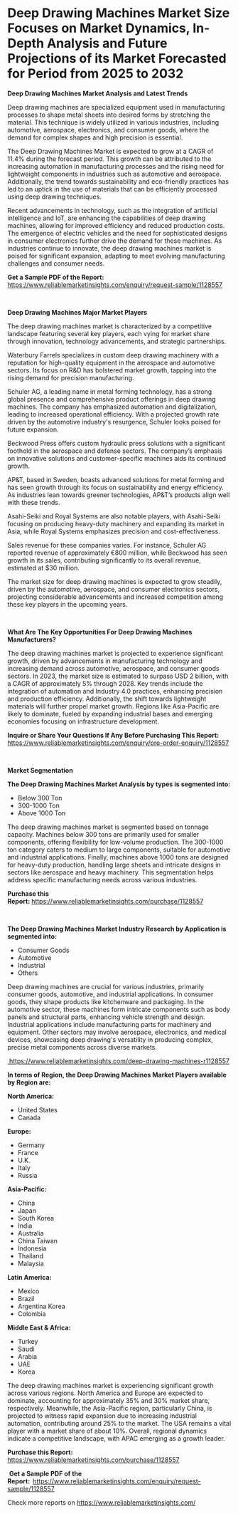 <p><h1>Deep Drawing Machines Market Size Focuses on Market Dynamics, In-Depth Analysis and Future Projections of its Market Forecasted for Period from 2025 to 2032</h1></p><p><strong>Deep Drawing Machines Market Analysis and Latest Trends</strong></p>
<p><p>Deep drawing machines are specialized equipment used in manufacturing processes to shape metal sheets into desired forms by stretching the material. This technique is widely utilized in various industries, including automotive, aerospace, electronics, and consumer goods, where the demand for complex shapes and high precision is essential.</p><p>The Deep Drawing Machines Market is expected to grow at a CAGR of 11.4% during the forecast period. This growth can be attributed to the increasing automation in manufacturing processes and the rising need for lightweight components in industries such as automotive and aerospace. Additionally, the trend towards sustainability and eco-friendly practices has led to an uptick in the use of materials that can be efficiently processed using deep drawing techniques.</p><p>Recent advancements in technology, such as the integration of artificial intelligence and IoT, are enhancing the capabilities of deep drawing machines, allowing for improved efficiency and reduced production costs. The emergence of electric vehicles and the need for sophisticated designs in consumer electronics further drive the demand for these machines. As industries continue to innovate, the deep drawing machines market is poised for significant expansion, adapting to meet evolving manufacturing challenges and consumer needs.</p></p>
<p><strong>Get a Sample PDF of the Report:&nbsp;</strong> <a href="https://www.reliablemarketinsights.com/enquiry/request-sample/1128557?utm_campaign=3540&utm_medium=2&utm_source=Github&utm_content=ia&utm_term=08042025&utm_id=deep-drawing-machines">https://www.reliablemarketinsights.com/enquiry/request-sample/1128557</a></p>
<p>&nbsp;</p>
<p><strong>Deep Drawing Machines Major Market Players</strong></p>
<p><p>The deep drawing machines market is characterized by a competitive landscape featuring several key players, each vying for market share through innovation, technology advancements, and strategic partnerships.</p><p>Waterbury Farrels specializes in custom deep drawing machinery with a reputation for high-quality equipment in the aerospace and automotive sectors. Its focus on R&D has bolstered market growth, tapping into the rising demand for precision manufacturing.</p><p>Schuler AG, a leading name in metal forming technology, has a strong global presence and comprehensive product offerings in deep drawing machines. The company has emphasized automation and digitalization, leading to increased operational efficiency. With a projected growth rate driven by the automotive industry's resurgence, Schuler looks poised for future expansion.</p><p>Beckwood Press offers custom hydraulic press solutions with a significant foothold in the aerospace and defense sectors. The company’s emphasis on innovative solutions and customer-specific machines aids its continued growth.</p><p>AP&T, based in Sweden, boasts advanced solutions for metal forming and has seen growth through its focus on sustainability and energy efficiency. As industries lean towards greener technologies, AP&T’s products align well with these trends.</p><p>Asahi-Seiki and Royal Systems are also notable players, with Asahi-Seiki focusing on producing heavy-duty machinery and expanding its market in Asia, while Royal Systems emphasizes precision and cost-effectiveness.</p><p>Sales revenue for these companies varies. For instance, Schuler AG reported revenue of approximately €800 million, while Beckwood has seen growth in its sales, contributing significantly to its overall revenue, estimated at $30 million.</p><p>The market size for deep drawing machines is expected to grow steadily, driven by the automotive, aerospace, and consumer electronics sectors, projecting considerable advancements and increased competition among these key players in the upcoming years.</p></p>
<p>&nbsp;</p>
<p><strong>What Are The Key Opportunities For Deep Drawing Machines Manufacturers?</strong></p>
<p><p>The deep drawing machines market is projected to experience significant growth, driven by advancements in manufacturing technology and increasing demand across automotive, aerospace, and consumer goods sectors. In 2023, the market size is estimated to surpass USD 2 billion, with a CAGR of approximately 5% through 2028. Key trends include the integration of automation and Industry 4.0 practices, enhancing precision and production efficiency. Additionally, the shift towards lightweight materials will further propel market growth. Regions like Asia-Pacific are likely to dominate, fueled by expanding industrial bases and emerging economies focusing on infrastructure development.</p></p>
<p><strong>Inquire or Share Your Questions If Any Before Purchasing This Report:</strong> <a href="https://www.reliablemarketinsights.com/enquiry/pre-order-enquiry/1128557?utm_campaign=3540&utm_medium=2&utm_source=Github&utm_content=ia&utm_term=08042025&utm_id=deep-drawing-machines">https://www.reliablemarketinsights.com/enquiry/pre-order-enquiry/1128557</a></p>
<p>&nbsp;</p>
<p><strong>Market Segmentation</strong></p>
<p><strong>The Deep Drawing Machines Market Analysis by types is segmented into:</strong></p>
<p><ul><li>Below 300 Ton</li><li>300-1000 Ton</li><li>Above 1000 Ton</li></ul></p>
<p><p>The deep drawing machines market is segmented based on tonnage capacity. Machines below 300 tons are primarily used for smaller components, offering flexibility for low-volume production. The 300-1000 ton category caters to medium to large components, suitable for automotive and industrial applications. Finally, machines above 1000 tons are designed for heavy-duty production, handling large sheets and intricate designs in sectors like aerospace and heavy machinery. This segmentation helps address specific manufacturing needs across various industries.</p></p>
<p><strong>Purchase this Report:&nbsp;</strong><a href="https://www.reliablemarketinsights.com/purchase/1128557?utm_campaign=3540&utm_medium=2&utm_source=Github&utm_content=ia&utm_term=08042025&utm_id=deep-drawing-machines">https://www.reliablemarketinsights.com/purchase/1128557</a></p>
<p>&nbsp;</p>
<p><strong>The Deep Drawing Machines Market Industry Research by Application is segmented into:</strong></p>
<p><ul><li>Consumer Goods</li><li>Automotive</li><li>Industrial</li><li>Others</li></ul></p>
<p><p>Deep drawing machines are crucial for various industries, primarily consumer goods, automotive, and industrial applications. In consumer goods, they shape products like kitchenware and packaging. In the automotive sector, these machines form intricate components such as body panels and structural parts, enhancing vehicle strength and design. Industrial applications include manufacturing parts for machinery and equipment. Other sectors may involve aerospace, electronics, and medical devices, showcasing deep drawing's versatility in producing complex, precise metal components across diverse markets.</p></p>
<p><a href="https://www.reliablemarketinsights.com/deep-drawing-machines-r1128557?utm_campaign=3540&utm_medium=2&utm_source=Github&utm_content=ia&utm_term=08042025&utm_id=deep-drawing-machines">&nbsp;https://www.reliablemarketinsights.com/deep-drawing-machines-r1128557</a></p>
<p><strong>In terms of Region, the Deep Drawing Machines Market Players available by Region are:</strong></p>
<p>
    <p> <strong> North America: </strong>
        <ul>
            <li>United States</li>
            <li>Canada</li>
        </ul>
        </p> 
    <p> <strong> Europe: </strong>
        <ul>
            <li>Germany</li>
            <li>France</li>
            <li>U.K.</li>
            <li>Italy</li>
            <li>Russia</li>
        </ul>
        </p> 
    <p> <strong> Asia-Pacific: </strong>
        <ul>
            <li>China</li>
            <li>Japan</li>
            <li>South Korea</li>
            <li>India</li>
            <li>Australia</li>
            <li>China Taiwan</li>
            <li>Indonesia</li>
            <li>Thailand</li>
            <li>Malaysia</li>
        </ul>
        </p> 
    <p> <strong> Latin America: </strong>
        <ul>
            <li>Mexico</li>
            <li>Brazil</li>
            <li>Argentina Korea</li>
            <li>Colombia</li>
        </ul>
        </p> 
    <p> <strong> Middle East & Africa: </strong>
        <ul>
            <li>Turkey</li>
            <li>Saudi</li>
            <li>Arabia</li>
            <li>UAE</li>
            <li>Korea</li>
        </ul>
    </p>
    </p>
<p><p>The deep drawing machines market is experiencing significant growth across various regions. North America and Europe are expected to dominate, accounting for approximately 35% and 30% market share, respectively. Meanwhile, the Asia-Pacific region, particularly China, is projected to witness rapid expansion due to increasing industrial automation, contributing around 25% to the market. The USA remains a vital player with a market share of about 10%. Overall, regional dynamics indicate a competitive landscape, with APAC emerging as a growth leader.</p></p>
<p><strong>Purchase this Report: </strong><a href="https://www.reliablemarketinsights.com/purchase/1128557?utm_campaign=3540&utm_medium=2&utm_source=Github&utm_content=ia&utm_term=08042025&utm_id=deep-drawing-machines">https://www.reliablemarketinsights.com/purchase/1128557</a></p>
<p>&nbsp;<strong>Get a Sample PDF of the Report:&nbsp;&nbsp;</strong><a href="https://www.reliablemarketinsights.com/enquiry/request-sample/1128557?utm_campaign=3540&utm_medium=2&utm_source=Github&utm_content=ia&utm_term=08042025&utm_id=deep-drawing-machines">https://www.reliablemarketinsights.com/enquiry/request-sample/1128557</a></p>
<p><strong></strong></p>
<p>Check more reports on <a href="https://www.reliablemarketinsights.com/?utm_campaign=3540&utm_medium=2&utm_source=Github&utm_content=ia&utm_term=08042025&utm_id=deep-drawing-machines">https://www.reliablemarketinsights.com/</a></p>